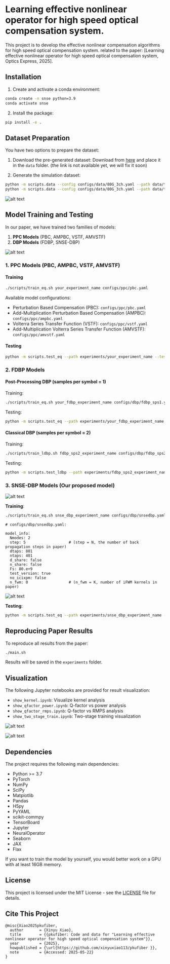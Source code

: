 # Learning effective nonlinear operator for high speed optical compensation system.
This project is to develop the effective nonlinear compensation algorithms for high speed optical compensation system. related to the paper: [Learning effective nonlinear operator for high speed optical compensation system, Optics Express, 2025].

## Installation

1. Create and activate a conda environment:
```bash
conda create -n snse python=3.9 
conda activate snse
```

2. Install the package:
```bash
pip install -e .
```

## Dataset Preparation

You have two options to prepare the dataset:

1. Download the pre-generated dataset:
Download from [here](https://drive.google.com/) and place it in the `data` folder. (the link is not available yet, we will fix it soon)

1. Generate the simulation dataset:
```bash
python -m scripts.data --config configs/data/80G_3ch.yaml --path data/train.h5
python -m scripts.data --config configs/data/80G_3ch.yaml --path data/test.h5
```

![alt text](fig/image/fig8.png)

## Model Training and Testing

In our paper, we have trained two families of models:

1. **PPC Models** (PBC, AMPBC, VSTF, AMVSTF)
2. **DBP Models** (FDBP, SNSE-DBP)

![alt text](fig/image/snse_map.png)

### 1. PPC Models (PBC, AMPBC, VSTF, AMVSTF)

#### Training
```bash
./scripts/train_eq.sh your_experiment_name configs/ppc/pbc.yaml
```

Available model configurations:
- Perturbation Based Compensation (PBC): `configs/ppc/pbc.yaml`
- Add-Multiplication Perturbation Based Compensation (AMPBC): `configs/ppc/ampbc.yaml`
- Volterra Series Transfer Function (VSTF): `configs/ppc/vstf.yaml`
- Add-Multiplication Volterra Series Transfer Function (AMVSTF): `configs/ppc/amvstf.yaml`

#### Testing
```bash
python -m scripts.test_eq --path experiments/your_experiment_name --test_config configs/test_eq.yaml
```

### 2. FDBP Models

#### Post-Processing DBP (samples per symbol = 1)

Training:
```bash
./scripts/train_eq.sh your_fdbp_experiment_name configs/dbp/fdbp_sps1.yaml
```

Testing:
```bash
python -m scripts.test_eq --path experiments/your_fdbp_experiment_name --test_config configs/dsp/test_eq.yaml
```

#### Classical DBP (samples per symbol = 2)
Training:
```bash
./scripts/train_ldbp.sh fdbp_sps2_experiment_name configs/dbp/fdbp_sps2.yaml
```

Testing:
```bash
python -m scripts.test_ldbp --path experiments/fdbp_sps2_experiment_name --test_config configs/dsp/test_ldbp.yaml
```

### 3. SNSE-DBP Models (Our proposed model)



![alt text](fig/image/fig7_1.png)

**Training**:
```bash
./scripts/train_eq.sh snse_dbp_experiment_name configs/dbp/snsedbp.yaml
```
```
# configs/dbp/snsedbp.yaml:

model_info:
  Nmodes: 2
  step: 5                   # (step = N, the number of back propagation steps in paper)
  dtaps: 801
  ntaps: 401
  d_share: false
  n_share: false
  Fs: 80.e+9
  test_version: true
  no_icixpm: false
  n_fwm: 0                  # (n_fwm = K, number of iFWM kernels in paper)
```
![alt text](fig/image/fig6.png)

**Testing**:
```bash
python -m scripts.test_eq --path experiments/snse_dbp_experiment_name --test_config configs/test_eq.yaml
```

## Reproducing Paper Results

To reproduce all results from the paper:
```bash
./main.sh
```

Results will be saved in the `experiments` folder.

## Visualization

The following Jupyter notebooks are provided for result visualization:
- `show_kernel.ipynb`: Visualize kernel analysis
- `show_qfactor_power.ipynb`: Q-factor vs power analysis
- `show_qfactor_rmps.ipynb`: Q-factor vs RMPS analysis
- `show_two_stage_train.ipynb`: Two-stage training visualization

![alt text](fig/image/fig10.png)

![alt text](fig/image/fig11.png)

## Dependencies

The project requires the following main dependencies:
- Python >= 3.7
- PyTorch
- NumPy
- SciPy
- Matplotlib
- Pandas
- H5py
- PyYAML
- scikit-commpy
- TensorBoard
- Jupyter
- NeuralOperator
- Seaborn
- JAX
- Flax

If you want to train the model by yourself, you would better work on a GPU with at least 16GB memory.
## License

This project is licensed under the MIT License - see the [LICENSE](LICENSE) file for details.

## Cite This Project
```
@misc{Xiao2025pkufiber,
  author       = {Xinyu Xiao},
  title        = {{pkufiber: Code and data for "Learning effective nonlinear operator for high speed optical compensation system"}},
  year         = {2025},
  howpublished = {\url{https://github.com/xinyuxiao113/pkufiber }},
  note         = {Accessed: 2025-05-22}
}
```

<!-- ## Citation

If you use this code in your research, please cite our paper:

```bibtex
@article{snse2025,
  title={Learning effective nonlinear operator for high speed optical compensation system},
  author={[Author Names]},
  journal={Optics Express},
  year={2025},
  volume={},
  number={},
  pages={},
  publisher={Optical Society of America}
}
```

For any questions or issues, please open an issue in this repository.
 --> 



